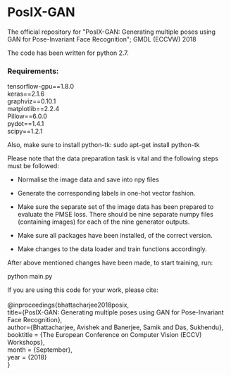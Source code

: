 # PosIX-GAN
The official repository for "PosIX-GAN: Generating multiple poses using GAN for Pose-Invariant Face Recognition"; GMDL (ECCVW) 2018

The code has been written for python 2.7. <br />
### Requirements: ###

tensorflow-gpu==1.8.0 <br />
keras==2.1.6 <br />
graphviz==0.10.1 <br />
matplotlib==2.2.4 <br />
Pillow==6.0.0 <br />
pydot==1.4.1 <br />
scipy==1.2.1 <br />

Also, make sure to install python-tk: sudo apt-get install python-tk

Please note that the data preparation task is vital and the following steps must be followed:  

* Normalise the image data and save into npy files

* Generate the corresponding labels in one-hot vector fashion.

* Make sure the separate set of the image data has been prepared to evaluate the PMSE loss. There should be nine separate numpy files (containing images) for each of the nine generator outputs.

* Make sure all packages have been installed, of the correct version.

* Make changes to the data loader and train functions accordingly.

After above mentioned changes have been made, to start training, run:

python main.py

If you are using this code for your work, please cite:
<br />
<br />
@inproceedings{bhattacharjee2018posix,<br />
  title={PosIX-GAN: Generating multiple poses using GAN for Pose-Invariant Face Recognition},  
  author={Bhattacharjee, Avishek and Banerjee, Samik and Das, Sukhendu},  
  booktitle = {The European Conference on Computer Vision (ECCV) Workshops},  
  month = {September},  
  year = {2018}<br />
}
